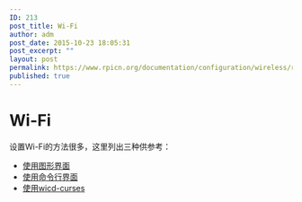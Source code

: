 ```yaml
---
ID: 213
post_title: Wi-Fi
author: adm
post_date: 2015-10-23 18:05:31
post_excerpt: ""
layout: post
permalink: https://www.rpicn.org/documentation/configuration/wireless/readme-md-13/
published: true
---
```

# Wi-Fi

设置Wi-Fi的方法很多，这里列出三种供参考：

- [使用图形界面](http://learn.adafruit.com/adafruits-raspberry-pi-lesson-3-network-setup/setting-up-wifi-with-raspbian)
- [使用命令行界面](wireless-cli.md)
- [使用wicd-curses](http://www.raspyfi.com/wi-fi-on-raspberry-pi-a-simple-guide/)
